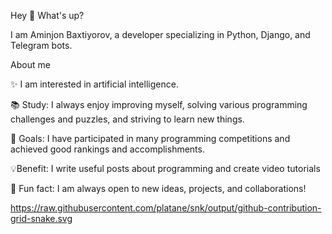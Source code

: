 Hey 👋 What's up?

I am Aminjon Baxtiyorov, a developer specializing in Python, Django, and Telegram bots.

About me

✨ I am interested in artificial intelligence.

📚 Study: I always enjoy improving myself, solving various programming challenges and puzzles, and striving to learn new things.

🎯 Goals: I have participated in many programming competitions and achieved good rankings and accomplishments.

💡Benefit: I write useful posts about programming and create video tutorials

🎲 Fun fact: I am always open to new ideas, projects, and collaborations!

https://raw.githubusercontent.com/platane/snk/output/github-contribution-grid-snake.svg
